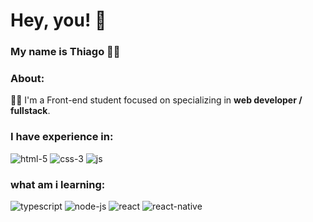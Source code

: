 # Hey, you!   🖖

### My name is Thiago 🧑‍💻
    
 ### About:
  
 🙋‍♂️ I'm a Front-end student focused on specializing in **web developer / fullstack**.
  
 ### I have experience in:
  
 <div>
    <img src="https://img.shields.io/badge/HTML5-E34F26?style=for-the-badge&logo=html5&logoColor=white" alt="html-5" />
    <img src="https://img.shields.io/badge/CSS3-1572B6?style=for-the-badge&logo=css3&logoColor=white" alt="css-3" />
    <img src="https://img.shields.io/badge/JavaScript-323330?style=for-the-badge&logo=javascript&logoColor=F7DF1E" alt="js" />
 </div>     
 
 ### what am i learning:
 
 <div>
    <img src="https://img.shields.io/badge/TypeScript-007ACC?style=for-the-badge&logo=typescript&logoColor=white" alt="typescript" />
    <img src="https://img.shields.io/badge/Node.js-43853D?style=for-the-badge&logo=node.js&logoColor=white" alt="node-js" />
    <img src="https://img.shields.io/badge/React-20232A?style=for-the-badge&logo=react&logoColor=61DAFB" alt="react" />
    <img src="https://img.shields.io/badge/React_Native-20232A?style=for-the-badge&logo=react&logoColor=61DAFB" alt="react-native" />
    
 </div>
